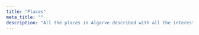 ```yaml
---
title: "Places"
meta_title: ""
description: "All the places in Algarve described with all the interesting and memorable things you can do there."
---
```

